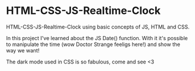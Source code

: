 # HTML-CSS-JS-Realtime-Clock
HTML-CSS-JS-Realtime-Clock using basic concepts of JS, HTML and CSS.

In this project I've learned about the JS Date() function.
With it it's possible to manipulate the time (wow Doctor Strange feeligs here!) and show the way we want!

The dark mode used in CSS is so fabulous, come and see <3
